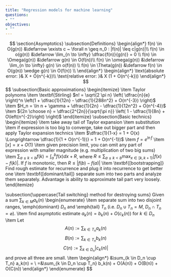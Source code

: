 ```yaml
---
title: "Regression models for machine learning"
questions:
- ""
objectives:
- ""
---
```


$$
\section{Asymptotics}
\subsection{Definitions}
\begin{align*}
f(n) \in O(g(n)) &\defarrow \exists c ~ \forall n \geq n_0 : |f(n)| \leq c|g(n)|\\
f(n) \in o(g(n)) &\defarrow \lim_{n \to \infty} \dfrac{f(n)}{g(n)} = 0 \\
f(n) \in \Omega(g(n)) &\defarrow g(n) \in O(f(n))\\
f(n) \in \omega(g(n)) &\defarrow \lim_{n \to \infty} g(n) \in o(f(n)) \\
f(n) \in \Theta(g(n)) &\defarrow f(n) \in O(g(n)) \wedge g(n) \in O(f(n)) \\
\end{align*}
\begin{align*}
\text{absolute error: }& X + O(n^{-k})\\
\text{relative error: }& X (1 + O(n^{-k}))
\end{align*}
$$
$$
\subsection{Basic approximations}
\begin{itemize}
\item Taylor polynoms 
\item \textbf{Stirling} $n! = \sqrt{2 \pi n} \left( \dfrac{n}{e} \right)^n \left(1 + \dfrac{1}{12n} - \dfrac{1}{288n^2} + O(n^{-3}) \right)$
\item $H_n = \ln n + \gamma + \dfrac{1}{2n} - \dfrac{1}{12n^2} + O(n^{-4})$
\item ${2n \choose n} = \dfrac{2^{2n}}{\sqrt{\pi n}} \left( 1 - \dfrac{1}{8n} + O\left(n^{-2}\right) \right)$
\end{itemize}
\subsection{Basic technics}
\begin{itemize}
  \item take away tail of Taylor expansion
  \item substitution
  \item if expression is too big to converge, take out bigger part and
  then apply Taylor expansion technics
  \item $\dfrac{1}{1-x} = 1 + O(x) \Longrightarrow \dfrac{1}{1 + O(n^{-1})} = 1 + O(n^{-1})$
  \item $f = e^{\ln f}$
  \item $[x] = x + O(1)$
  \item given precision limit, you can omit any part of expression with smaller magnitude (e.g. multiplication of two big sums)
  \item $\sum_{a \leq k < b} f(k) = \int_{a}^{b} f(x) dx + R$, where $R \leq \sum_{a \leq k < b} \max_{x \in [k, k+1)}{|f(x) - f(k)|}$. 
  If $f$ is monotonic, then $R \leq |f(b) - f(a)|$
  \item \textbf{[bootstrapping]} Find rough estimate for recurrence and plug it into recurrence to get better one
  \item \textbf{[dominant/tail]} separate sum into two parts and analyze them separately. Advantage is ability to 
  approximate tail part very loosely.
\end{itemize}

\subsection{\uppercase{Tail switching} method for destroying sums}
Given a sum $\sum_{k \in M} a_k(n)$
\begin{enumerate}
  \item separate sum into two disjoint ranges, \emph{dominant} $D_n$ and \emph{tail} $T_n$ 
  (i.e. $D_n \cup T_n = M$, $D_n \cap T_n = \varnothing$).
  \item find asymptotic estimate $a_k(n) = b_k(n) + O(c_k(n))$ for $k \in D_n$
  \item Let $$A(n) :=\sum_{k\in T_n} a_k(n)$$ $$B(n) := \sum_{k \in T_n} b_k(n)$$ $$C(n) := \sum_{k \in D_n} |c_k(n)|$$
  and prove all three are small.
  \item \begin{align*} 
  &\sum_{k \in D_n \cup T_n} a_k(n) = \\ 
  =&\sum_{k \in D_n \cup T_n} b_k(n) + O(A(n)) + O(B(n)) + O(C(n))
  \end{align*}
\end{enumerate}
$$